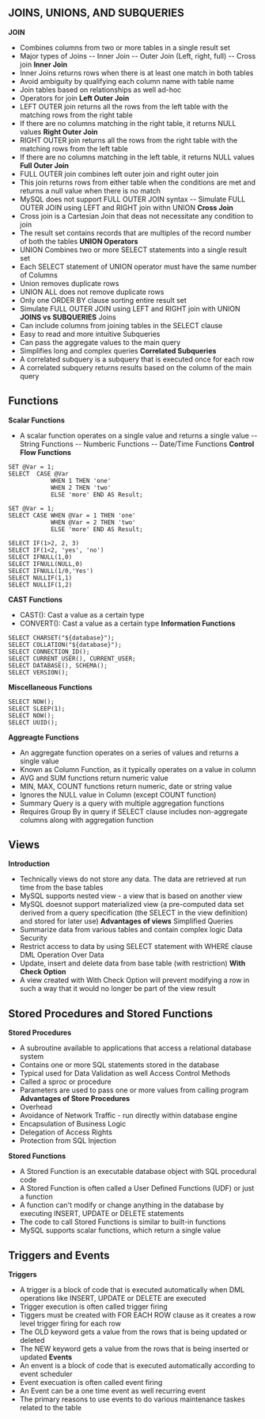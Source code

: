 ## JOINS, UNIONS, AND SUBQUERIES
**JOIN**
- Combines columns from two or more tables in a single result set
- Major types of Joins
-- Inner Join
-- Outer Join (Left, right, full)
-- Cross join
**Inner Join**
- Inner Joins returns rows when there is at least one match in both tables
- Avoid ambiguity by qualifying each column name with table name
- Join tables based on relationships as well ad-hoc
- Operators for join
**Left Outer Join**
- LEFT OUTER join returns all the rows from the left table with the matching rows from the right table
- If there are no columns matching in the right table, it returns NULL values
**Right Outer Join**
- RIGHT OUTER join returns all the rows from the right table with the matching rows from the left table
- If there are no columns matching in the left table, it returns NULL values
**Full Outer Join**
- FULL OUTER join combines left outer join and right outer join
- This join returns rows from either table when the conditions are met and returns a null value when there is no match
- MySQL does not support FULL OUTER JOIN syntax
-- Simulate FULL OUTER JOIN using LEFT and RIGHT join withn UNION
**Cross Join**
- Cross join is a Cartesian Join that deas not necessitate any condition to join
- The result set contains records that are multiples of the record number of both the tables
**UNION Operators**
- UNION Combines two or more SELECT statements into a single result set
- Each SELECT statement of UNION operator must have the same number of Columns
- Union removes duplicate rows
- UNION ALL does not remove duplicate rows
- Only one ORDER BY clause sorting entire result set
- Simulate FULL OUTER JOIN using LEFT and RIGHT join with UNION
**JOINS vs SUBQUERIES**
Joins
- Can include columns from joining tables in the SELECT clause
- Easy to read and more intuitive
Subqueries
- Can pass the aggregate values to the main query
- Simplifies long and complex queries
**Correlated Subqueries**
- A correlated subquery is a subquery that is executed once for each row
- A correlated subquery returns results based on the column of the main query

## Functions
**Scalar Functions**
- A scalar function operates on a single value and returns a single value
-- String Functions
-- Numberic Functions
-- Date/Time Functions
**Control Flow Functions**
```
SET @Var = 1;
SELECT  CASE @Var
            WHEN 1 THEN 'one'
            WHEN 2 THEN 'two'
            ELSE 'more' END AS Result;

SET @Var = 1;
SELECT CASE WHEN @Var = 1 THEN 'one'
            WHEN @Var = 2 THEN 'two'
            ELSE 'more' END AS Result;

SELECT IF(1>2, 2, 3)
SELECT IF(1<2, 'yes', 'no')
SELECT IFNULL(1,0)
SELECT IFNULL(NULL,0)
SELECT IFNULL(1/0,'Yes')
SELECT NULLIF(1,1)
SELECT NULLIF(1,2)
```
**CAST Functions**
- CAST(): Cast a value as a certain type
- CONVERT(): Cast a value as a certain type
**Information Functions**
```
SELECT CHARSET("${database}");
SELECT COLLATION("${database}");
SELECT CONNECTION_ID();
SELECT CURRENT_USER(), CURRENT_USER;
SELECT DATABASE(), SCHEMA();
SELECT VERSION();
```
**Miscellaneous Functions**
```
SELECT NOW();
SELECT SLEEP(1);
SELECT NOW();
SELECT UUID();
```
**Aggreagte Functions**
- An aggregate function operates on a series of values and returns a single value
- Known as Column Function, as it typically operates on a value in column
- AVG and SUM functions return numeric value
- MIN, MAX, COUNT functions return numeric, date or string value
- Ignores the NULL value in Column (except COUNT function)
- Summary Query is a query with multiple aggregation functions
- Requires Group By in query if SELECT clause includes non-aggregate columns along with aggregation function

## Views
**Introduction**
- Technically views do not store any data. The data are retrieved at run time from the base tables
- MySQL supports nested view - a view that is based on another view
- MySQL doesnot support materialized view (a pre-computed data set derived from a query specification (the SELECT in the view definition) and stored for later use)
**Advantages of views**
Simplified Queries
- Summarize data from various tables and contain complex logic
Data Security
- Restrict access to data by using SELECT statement with WHERE clause
DML Operation Over Data
- Update, insert and delete data from base table (with restriction)
**With Check Option**
- A view created with With Check Option will prevent modifying a row in such a way that it would no longer be part of the view result

## Stored Procedures and Stored Functions
**Stored Procedures**
- A subroutine available to applications that access a relational database system
- Contains one or more SQL statements stored in the database
- Typical used for Data Validation as well Access Control Methods
- Called a sproc or procedure
- Parameters are used to pass one or more values from calling program
**Advantages of Store Procedures**
- Overhead
- Avoidance of Network Traffic - run directly within database engine
- Encapsulation of Business Logic
- Delegation of Access Rights
- Protection from SQL Injection

**Stored Functions**
- A Stored Function is an executable database object with SQL procedural code
- A Stored Function is often called a User Defined Functions (UDF) or just a function
- A function can't modify or change anything in the database by executing INSERT, UPDATE or DELETE statements
- The code to call Stored Functions is similar to built-in functions
- MySQL supports scalar functions, which return a single value

## Triggers and Events
**Triggers**
- A trigger is a block of code that is executed automatically when DML operations like INSERT, UPDATE or DELETE are executed
- Trigger execution is often called trigger firing
- Tiggers must be created with FOR EACH ROW clause as it creates a row level trigger firing for each row
- The OLD keyword gets a value from the rows that is being updated or deleted
- The NEW keyword gets a value from the rows that is being inserted or updated
**Events**
- An envent is a block of code that is executed automatically according to event scheduler
- Event execuation is often called event firing
- An Event can be a one time event as well recurring event
- The primary reasons to use events to do various maintenance taskes related to the table

